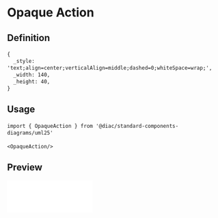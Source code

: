# Opaque Action

## Definition

```
{
  _style: 'text;align=center;verticalAlign=middle;dashed=0;whiteSpace=wrap;',
  _width: 140,
  _height: 40,
}
```

## Usage

```
import { OpaqueAction } from '@diac/standard-components-diagrams/uml25'

<OpaqueAction/>
```

## Preview

<img src="./opaque-action.png" width="200"/>
